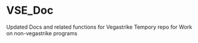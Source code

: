 # VSE_Doc
Updated Docs and related functions for Vegastrike
Tempory repo for Work on non-vegastrike programs

